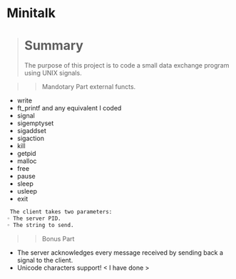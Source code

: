 # Minitalk
> # Summary
> The purpose of this project is to code a small data exchange program using UNIX signals.

>> Mandotary Part external functs.
- write
- ft_printf and any equivalent I coded
- signal
- sigemptyset
- sigaddset
- sigaction
- kill
- getpid
- malloc
- free
- pause
- sleep
- usleep
- exit

```sh
 The client takes two parameters:
◦ The server PID.
◦ The string to send.
```

>> Bonus Part

- The server acknowledges every message received by sending back a signal to the client. 
- Unicode characters support! < I have done >
